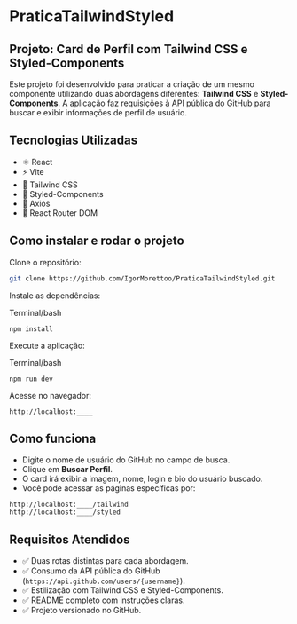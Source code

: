 # PraticaTailwindStyled

## Projeto: Card de Perfil com Tailwind CSS e Styled-Components

Este projeto foi desenvolvido para praticar a criação de um mesmo componente utilizando duas abordagens diferentes: **Tailwind CSS** e **Styled-Components**. A aplicação faz requisições à API pública do GitHub para buscar e exibir informações de perfil de usuário.

## Tecnologias Utilizadas

- ⚛️ React
- ⚡ Vite
- 🎨 Tailwind CSS
- 💅 Styled-Components
- 📡 Axios
- 🔀 React Router DOM

## Como instalar e rodar o projeto

Clone o repositório:

```bash
git clone https://github.com/IgorMorettoo/PraticaTailwindStyled.git
```

Instale as dependências:

Terminal/bash

```
npm install
```

Execute a aplicação:

Terminal/bash

```
npm run dev
```

Acesse no navegador:

```
http://localhost:____

```

## Como funciona

- Digite o nome de usuário do GitHub no campo de busca.
- Clique em **Buscar Perfil**.
- O card irá exibir a imagem, nome, login e bio do usuário buscado.
- Você pode acessar as páginas específicas por:

```
http://localhost:____/tailwind
http://localhost:____/styled
```

## Requisitos Atendidos

- ✅ Duas rotas distintas para cada abordagem.
- ✅ Consumo da API pública do GitHub (`https://api.github.com/users/{username}`).
- ✅ Estilização com Tailwind CSS e Styled-Components.
- ✅ README completo com instruções claras.
- ✅ Projeto versionado no GitHub.
